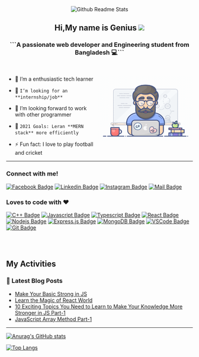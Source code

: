 <p align="center">
 <img width="100px" src="https://res.cloudinary.com/anuraghazra/image/upload/v1594908242/logo_ccswme.svg" align="center" alt="Github Readme Stats" />
 <h2 align="center">Hi,My name is Genius <img width="30px" src="https://raw.githubusercontent.com/iampavangandhi/iampavangandhi/master/gifs/Hi.gif"> </h2>
</p>

<h3 font-size="20" align="center">```A passionate web developer and  Engineering student from Bangladesh 💻```</h3> <br>

- 🌱 I’m a enthusiastic tech learner <img align="right" style="width:16rem; height:11rem" src="https://raw.githubusercontent.com/Elanza-48/Elanza-48/41a4790484e268102dfdab2b7c59d440d3ffafab/resources/img/geek.gif"/>

 - 🤔 ```I’m looking for an **internship/job**```

 - 👯 I’m looking forward to work with other programmer 
 
 - 🥅 ```2021 Goals: Leran **MERN stack** more efficiently ```
 
 - ⚡ Fun fact: I love to play football and cricket 
 
---


### Connect with me!
[![Facebook Badge](https://img.shields.io/badge/Facebook-1877F2?style=for-the-badge&logo=facebook&logoColor=white)][facebook] 
[![Linkedin Badge](https://img.shields.io/badge/LinkedIn-0077B5?style=for-the-badge&logo=linkedin&logoColor=white)][linkedin]
[![Instagram Badge](https://img.shields.io/badge/Instagram-E4405F?style=for-the-badge&logo=instagram&logoColor=white)][portfolio]
[![Mail Badge](https://img.shields.io/badge/Gmail-D14836?style=for-the-badge&logo=gmail&logoColor=white)](mailto:genius1809015@gmail.com)
<br/>
### Loves to code with :heart:
[![C++ Badge](https://img.shields.io/badge/c++-%2300599C.svg?style=for-the-badge&logo=c%2B%2B&logoColor=white)](#) 
[![Javascript Badge](https://img.shields.io/badge/-Javascript-F0DB4F?style=for-the-badge&labelColor=black&logo=javascript&logoColor=F0DB4F)](#) 
[![Typescript Badge](https://img.shields.io/badge/-Typescript-007acc?style=for-the-badge&labelColor=black&logo=typescript&logoColor=007acc)](#) 
[![React Badge](https://img.shields.io/badge/-React-61DBFB?style=for-the-badge&labelColor=black&logo=react&logoColor=61DBFB)](#) 
[![Nodejs Badge](https://img.shields.io/badge/-Nodejs-3C873A?style=for-the-badge&labelColor=black&logo=node.js&logoColor=3C873A)](#)
[![Express.js Badge](https://img.shields.io/badge/Express.js-000000?style=for-the-badge&logo=express&logoColor=white)](#) 
[![MongoDB Badge](https://img.shields.io/badge/MongoDB-4EA94B?style=for-the-badge&logo=mongodb&logoColor=white)](#)
[![VSCode Badge](https://img.shields.io/badge/Visual_Studio-5C2D91?style=for-the-badge&logo=visual%20studio&logoColor=white)](#) 
[![Git Badge](https://img.shields.io/badge/Git-F05032?style=for-the-badge&logo=git&logoColor=white)](#)

<br />
<br />

## My Activities
 

### 📕 Latest Blog Posts

<!-- BLOG-POST-LIST:START -->
- [Make Your Basic Strong in JS](https://genius15.medium.com/make-your-basic-strong-in-js-cd17afadb3f9?source=rss-a36aa5f4ee59------2)
- [Learn the Magic of React World](https://genius15.medium.com/learn-the-magic-of-react-world-d18b26bed124?source=rss-a36aa5f4ee59------2)
- [10 Exciting Topics You Need to Learn to Make Your Knowledge More Stronger in JS Part-1](https://genius15.medium.com/10-exciting-topics-you-need-to-learn-to-make-your-knowledge-more-stronger-in-js-part-1-7ab0fd1ef895?source=rss-a36aa5f4ee59------2)
- [JavaScript Array Method Part-1](https://genius15.medium.com/javascript-array-method-part-1-32b2c90520f1?source=rss-a36aa5f4ee59------2)
<!-- BLOG-POST-LIST:END -->

---

[![Anurag's GitHub stats](https://github-readme-stats.vercel.app/api?username=Genius15066&theme=nightowl&show_icons=true)](https://github.com/Genius15066)

[![Top Langs](https://github-readme-stats.vercel.app/api/top-langs/?username=Genius15066&theme=nightowl)](https://github.com/Genius15066)


[portfolio]: https://my-portfolio-66.web.app/
[facebook]: https://www.facebook.com/profile.php?id=100012109721854
[linkedin]: https://www.linkedin.com/in/genius-1809015/
[webdevplaylist]: https://www.youtube.com/playlist?list=PLkwxH9e_vrAJ0WbEsFA9W3I1W-g_BTsbt
[jsplaylist]: https://www.youtube.com/playlist?list=PLkwxH9e_vrALRJKu7wfXby3MKeflhTu6B
[cssplaylist]: https://www.youtube.com/playlist?list=PLkwxH9e_vrALSdvZuEh6gqQdmDoDIoqz4
[reactplaylist]: https://www.youtube.com/playlist?list=PLkwxH9e_vrAK4TdffpxKY3QGyHCpxFcQ0



